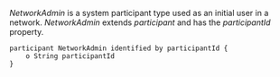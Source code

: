 *NetworkAdmin* is a system participant type used as an initial user in a network. *NetworkAdmin* extends *participant* and has the *participantId* property.

```
participant NetworkAdmin identified by participantId {
    o String participantId
}
```
